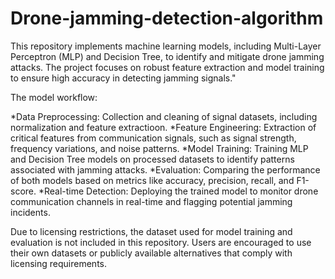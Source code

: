 # Drone-jamming-detection-algorithm
This repository implements machine learning models, including Multi-Layer Perceptron (MLP) and Decision Tree, to identify and mitigate drone jamming attacks. The project focuses on robust feature extraction and model training to ensure high accuracy in detecting jamming signals."

The model workflow:

*Data Preprocessing:  Collection and cleaning of signal datasets, including normalization and feature extractioon.
*Feature Engineering:  Extraction of critical features from communication signals, such as signal strength, frequency variations, and noise patterns.
*Model Training:  Training MLP and Decision Tree models on processed datasets to identify patterns associated with jamming attacks.
*Evaluation:  Comparing the performance of both models based on metrics like accuracy, precision, recall, and F1-score.
*Real-time Detection:  Deploying the trained model to monitor drone communication channels in real-time and flagging potential jamming incidents.

Due to licensing restrictions, the dataset used for model training and evaluation is not included in this repository. Users are encouraged to use their own datasets or publicly available alternatives that comply with licensing requirements.
